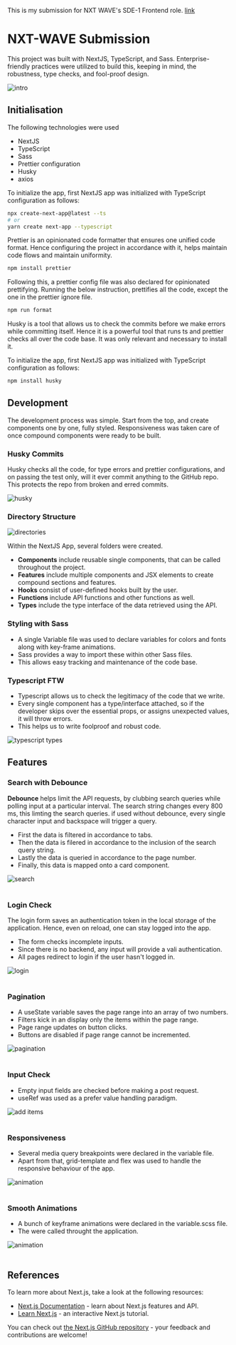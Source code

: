 This is my submission for NXT WAVE's SDE-1 Frontend role. [link](https://nxt-wave-eshaan.netlify.app/)

# NXT-WAVE Submission

This project was built with NextJS, TypeScript, and Sass. Enterprise-friendly practices were utilized to build this, keeping in mind, the robustness, type checks, and fool-proof design.

![intro](./images/tabs.gif)

## Initialisation

The following technologies were used

- NextJS
- TypeScript
- Sass
- Prettier configuration
- Husky
- axios

To initialize the app, first NextJS app was initialized with TypeScript configuration as follows:

```bash
npx create-next-app@latest --ts
# or
yarn create next-app --typescript
```

Prettier is an opinionated code formatter that ensures one unified code format. Hence configuring the project in accordance with it, helps maintain code flows and maintain uniformity.

```bash
npm install prettier
```

Following this, a prettier config file was also declared for opinionated prettifying. Running the below instruction, prettifies all the code, except the one in the prettier ignore file.

```bash
npm run format
```

Husky is a tool that allows us to check the commits before we make errors while committing itself. Hence it is a powerful tool that runs ts and prettier checks all over the code base. It was only relevant and necessary to install it.

To initialize the app, first NextJS app was initialized with TypeScript configuration as follows:

```bash
npm install husky
```

## Development

The development process was simple. Start from the top, and create components one by one, fully styled. Responsiveness was taken care of once compound components were ready to be built.

### Husky Commits

Husky checks all the code, for type errors and prettier configurations, and on passing the test only, will it ever commit anything to the GitHub repo. This protects the repo from broken and erred commits.

![husky](./images/husky.png)

### Directory Structure

![directories](./images/directory.png)

Within the NextJS App, several folders were created.

- **Components** include reusable single components, that can be called throughout the project.
- **Features** include multiple components and JSX elements to create compound sections and features.
- **Hooks** consist of user-defined hooks built by the user.
- **Functions** include API functions and other functions as well.
- **Types** include the type interface of the data retrieved using the API.

### Styling with Sass

- A single Variable file was used to declare variables for colors and fonts along with key-frame animations.
- Sass provides a way to import these within other Sass files.
- This allows easy tracking and maintenance of the code base.

### Typescript FTW

- Typescript allows us to check the legitimacy of the code that we write.
- Every single component has a type/interface attached, so if the developer skips over the essential props, or assigns unexpected values, it will throw errors.
- This helps us to write foolproof and robust code.

![typescript types](./images/typed.png)

## Features

### Search with Debounce

**Debounce** helps limit the API requests, by clubbing search queries while polling input at a particular interval. The search string changes every 800 ms, this limting the search queries. if used without debounce, every single character input and backspace will trigger a query.
- First the data is filtered in accordance to tabs.
- Then the data is filered in accordance to the inclusion of the search query string.
- Lastly the data is queried in accordance to the page number.
- Finally, this data is mapped onto a card component.

![search](./images/search.gif)
<br /><br />

### Login Check
The login form saves an authentication token in the local storage of the application. Hence, even on reload, one can stay logged into the app.
- The form checks incomplete inputs.
- Since there is no backend, any input will provide a vali authentication.
- All pages redirect to login if the user hasn't logged in.

![login](./images/login.gif)
<br /><br />

### Pagination
- A useState variable saves the page range into an array of two numbers.
- Filters kick in an display only the items within the page range.
- Page range updates on button clicks.
- Buttons are disabled if page range cannot be incremented.

![pagination](./images/pagination.gif)
<br /><br />

### Input Check

- Empty input fields are checked before making a post request.
- useRef was used as a prefer value handling paradigm.

![add items](./images/addItems.gif)
<br /><br />

### Responsiveness

- Several media query breakpoints were declared in the variable file.
- Apart from that, grid-template and flex was used to handle the responsive behaviour of the app.

![animation](./images/responsive.gif)
<br /><br />

### Smooth Animations

- A bunch of keyframe animations were declared in the variable.scss file.
- The were called throught the application.

![animation](./images/anim.gif)
<br /><br />

## References

To learn more about Next.js, take a look at the following resources:

- [Next.js Documentation](https://nextjs.org/docs) - learn about Next.js features and API.
- [Learn Next.js](https://nextjs.org/learn) - an interactive Next.js tutorial.

You can check out [the Next.js GitHub repository](https://github.com/vercel/next.js/) - your feedback and contributions are welcome!
